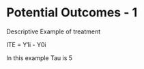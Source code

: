 # Potential Outcomes - 1

<p>Descriptive Example of treatment</p>

<p>ITE = Y1i - Y0i</p>

<p>In this example Tau is 5</p>